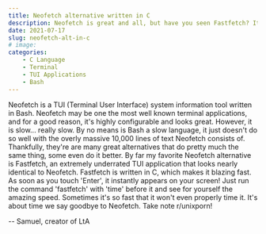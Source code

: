 ```yaml
---
title: Neofetch alternative written in C
description: Neofetch is great and all, but have you seen Fastfetch? It's blazing fast!
date: 2021-07-17
slug: neofetch-alt-in-c
# image:
categories:
    - C Language
    - Terminal
    - TUI Applications
    - Bash
---
```

Neofetch is a TUI (Terminal User Interface) system information tool written in Bash. Neofetch may be one the most well known terminal applications, and for a good reason, it's highly configurable and looks great. However, it is slow... really slow. By no means is Bash a slow language, it just doesn't do so well with the overly massive 10,000 lines of text Neofetch consists of. Thankfully, they're are many great alternatives that do pretty much the same thing, some even do it better. By far my favorite Neofetch alternative is Fastfetch, an extremely underrated TUI application that looks nearly identical to Neofetch. Fastfetch is written in C, which makes it blazing fast. As soon as you touch 'Enter', it instantly appears on your screen! Just run the command 'fastfetch' with 'time' before it and see for yourself the amazing speed. Sometimes it's so fast that it won't even properly time it. It's about time we say goodbye to Neofetch. Take note r/unixporn!

-- Samuel, creator of LtA

